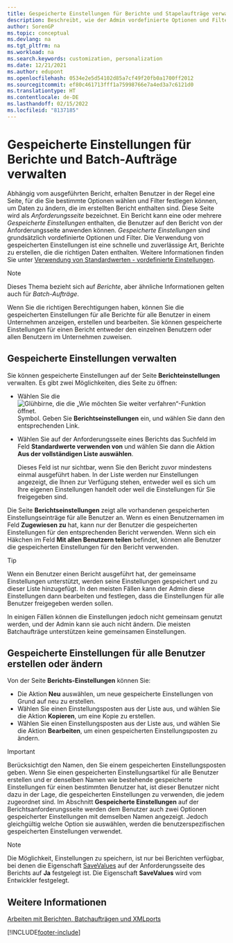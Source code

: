 ```yaml
---
title: Gespeicherte Einstellungen für Berichte und Stapelaufträge verwalten
description: Beschreibt, wie der Admin vordefinierte Optionen und Filter für einen Bericht festlegen und diese Einstellungen für einen oder alle Benutzer freigeben kann.
author: SorenGP
ms.topic: conceptual
ms.devlang: na
ms.tgt_pltfrm: na
ms.workload: na
ms.search.keywords: customization, personalization
ms.date: 12/21/2021
ms.author: edupont
ms.openlocfilehash: 0534e2e5d54102d85a7cf49f20fb0a1700ff2012
ms.sourcegitcommit: ef80c461713fff1a75998766e7a4ed3a7c6121d0
ms.translationtype: HT
ms.contentlocale: de-DE
ms.lasthandoff: 02/15/2022
ms.locfileid: "8137185"
---
```

# <a name="manage-saved-settings-for-reports-and-batch-jobs"></a>Gespeicherte Einstellungen für Berichte und Batch-Aufträge verwalten

Abhängig vom ausgeführten Bericht, erhalten Benutzer in der Regel eine Seite, für die Sie bestimmte Optionen wählen und Filter festlegen können, um Daten zu ändern, die im erstellten Bericht enthalten sind. Diese Seite wird als *Anforderungsseite* bezeichnet. Ein Bericht kann eine oder mehrere *Gespeicherte Einstellungen* enthalten, die Benutzer auf den Bericht von der Anforderungsseite anwenden können. *Gespeicherte Einstellungen* sind grundsätzlich vordefinierte Optionen und Filter. Die Verwendung von gespeicherten Einstellungen ist eine schnelle und zuverlässige Art, Berichte zu erstellen, die die richtigen Daten enthalten. Weitere Informationen finden Sie unter [Verwendung von Standardwerten - vordefinierte Einstellungen](ui-work-report.md#SavedSettings).

> [!NOTE]
> Dieses Thema bezieht sich auf *Berichte*, aber ähnliche Informationen gelten auch für *Batch-Aufträge*.

Wenn Sie die richtigen Berechtigungen haben, können Sie die gespeicherten Einstellungen für alle Berichte für alle Benutzer in einem Unternehmen anzeigen, erstellen und bearbeiten. Sie können gespeicherte Einstellungen für einen Bericht entweder den einzelnen Benutzern oder allen Benutzern im Unternehmen zuweisen.

## <a name="manage-saved-settings"></a>Gespeicherte Einstellungen verwalten

Sie können gespeicherte Einstellungen auf der Seite **Berichteinstellungen** verwalten. Es gibt zwei Möglichkeiten, dies Seite zu öffnen:

- Wählen Sie die ![Glühbirne, die die „Wie möchten Sie weiter verfahren“-Funktion öffnet.](media/ui-search/search_small.png "Sagen Sie mir, was Sie tun möchten") Symbol. Geben Sie **Berichtseinstellungen** ein, und wählen Sie dann den entsprechenden Link.
- Wählen Sie auf der Anforderungsseite eines Berichts das Suchfeld im Feld **Standardwerte verwenden von** und wählen Sie dann die Aktion **Aus der vollständigen Liste auswählen**.

    Dieses Feld ist nur sichtbar, wenn Sie den Bericht zuvor mindestens einmal ausgeführt haben. In der Liste werden nur Einstellungen angezeigt, die Ihnen zur Verfügung stehen, entweder weil es sich um Ihre eigenen Einstellungen handelt oder weil die Einstellungen für Sie freigegeben sind.

Die Seite **Berichtseinstellungen** zeigt alle vorhandenen gespeicherten Einstellungseinträge für alle Benutzer an. Wenn es einen Benutzernamen im Feld **Zugewiesen zu** hat, kann nur der Benutzer die gespeicherten Einstellungen für den entsprechenden Bericht verwenden. Wenn sich ein Häkchen im Feld **Mit allen Benutzern teilen** befindet, können alle Benutzer die gespeicherten Einstellungen für den Bericht verwenden.  

> [!TIP]
> Wenn ein Benutzer einen Bericht ausgeführt hat, der gemeinsame Einstellungen unterstützt, werden seine Einstellungen gespeichert und zu dieser Liste hinzugefügt. In den meisten Fällen kann der Admin diese Einstellungen dann bearbeiten und festlegen, dass die Einstellungen für alle Benutzer freigegeben werden sollen.
>
> In einigen Fällen können die Einstellungen jedoch nicht gemeinsam genutzt werden, und der Admin kann sie auch nicht ändern. Die meisten Batchaufträge unterstützen keine gemeinsamen Einstellungen.  

## <a name="create-or-modify-saved-settings-for-all-users"></a>Gespeicherte Einstellungen für alle Benutzer erstellen oder ändern

Von der Seite **Berichts-Einstellungen** können Sie:

- Die Aktion **Neu** auswählen, um neue gespeicherte Einstellungen von Grund auf neu zu erstellen.
- Wählen Sie einen Einstellungsposten aus der Liste aus, und wählen Sie die Aktion **Kopieren**, um eine Kopie zu erstellen.
- Wählen Sie einen Einstellungsposten aus der Liste aus, und wählen Sie die Aktion **Bearbeiten**, um einen gespeicherten Einstellungsposten zu ändern.

> [!Important]
> Berücksichtigt den Namen, den Sie einem gespeicherten Einstellungsposten geben. Wenn Sie einen gespeicherten Einstellungsartikel für alle Benutzer erstellen und er denselben Namen wie bestehende gespeicherte Einstellungen für einen bestimmten Benutzer hat, ist dieser Benutzer nicht dazu in der Lage, die gespeicherten Einstellungen zu verwenden, die jedem zugeordnet sind.  Im Abschnitt **Gespeicherte Einstellungen** auf der Berichtsanforderungsseite werden dem Benutzer auch zwei Optionen gespeicherter Einstellungen mit demselben Namen angezeigt. Jedoch gleichgültig welche Option sie auswählen, werden die benutzerspezifischen gespeicherten Einstellungen verwendet.

> [!NOTE]
> Die Möglichkeit, Einstellungen zu speichern, ist nur bei Berichten verfügbar, bei denen die Eigenschaft [SaveValues](/dynamics365/business-central/dev-itpro/developer/properties/devenv-savevalues-property) auf der Anforderungsseite des Berichts auf **Ja** festgelegt ist. Die Eigenschaft **SaveValues** wird vom Entwickler festgelegt.  

## <a name="see-also"></a>Weitere Informationen

[Arbeiten mit Berichten, Batchaufträgen und XMLports](ui-work-report.md)  

[!INCLUDE[footer-include](includes/footer-banner.md)]